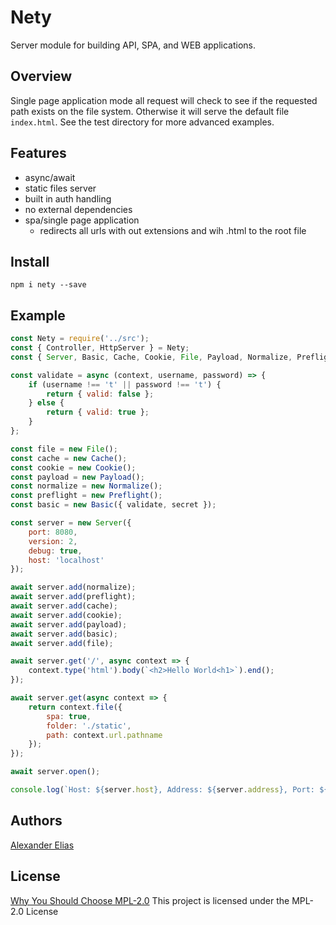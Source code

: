 
# Nety
Server module for building API, SPA, and WEB applications.

## Overview
Single page application mode all request will check to see if the requested path exists on the file system.
Otherwise it will serve the default file `index.html`. See the test directory for more advanced examples.

<!-- ## API
Api documentation can be found at [API.md](https://github.com/vokeio/nety/blob/master/API.md) -->

## Features
- async/await
- static files server
- built in auth handling
- no external dependencies
- spa/single page application
	- redirects all urls with out extensions and wih .html to the root file

## Install
`npm i nety --save`

## Example
```js
const Nety = require('../src');
const { Controller, HttpServer } = Nety;
const { Server, Basic, Cache, Cookie, File, Payload, Normalize, Preflight, Session } = HttpServer;

const validate = async (context, username, password) => {
    if (username !== 't' || password !== 't') {
        return { valid: false };
    } else {
        return { valid: true };
    }
};

const file = new File();
const cache = new Cache();
const cookie = new Cookie();
const payload = new Payload();
const normalize = new Normalize();
const preflight = new Preflight();
const basic = new Basic({ validate, secret });

const server = new Server({
    port: 8080,
    version: 2,
    debug: true,
    host: 'localhost'
});

await server.add(normalize);
await server.add(preflight);
await server.add(cache);
await server.add(cookie);
await server.add(payload);
await server.add(basic);
await server.add(file);

await server.get('/', async context => {
    context.type('html').body(`<h2>Hello World<h1>`).end();
});

await server.get(async context => {
    return context.file({
        spa: true,
        folder: './static',
        path: context.url.pathname
    });
});

await server.open();

console.log(`Host: ${server.host}, Address: ${server.address}, Port: ${server.port}`)
```

## Authors
[Alexander Elias](https://github.com/vokeio)

## License
[Why You Should Choose MPL-2.0](http://veldstra.org/2016/12/09/you-should-choose-mpl2-for-your-opensource-project.html)
This project is licensed under the MPL-2.0 License
